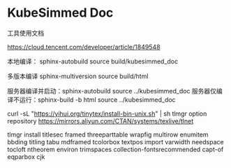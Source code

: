# KubeSimmed Doc

工具使用文档

https://cloud.tencent.com/developer/article/1849548

本地编译：
sphinx-autobuild source build/kubesimmed_doc

多版本编译
sphinx-multiversion source build/html

服务器编译并启动：sphinx-autobuild source ../kubesimmed_doc
服务器仅编译不运行：sphinx-build -b html source ../kubesimmed_doc

curl -sL "https://yihui.org/tinytex/install-bin-unix.sh" | sh
tlmgr option repository https://mirrors.aliyun.com/CTAN/systems/texlive/tlnet

tlmgr install titlesec framed threeparttable wrapfig multirow enumitem bbding titling tabu mdframed tcolorbox textpos import varwidth needspace tocloft ntheorem environ trimspaces collection-fontsrecommended capt-of eqparbox cjk
